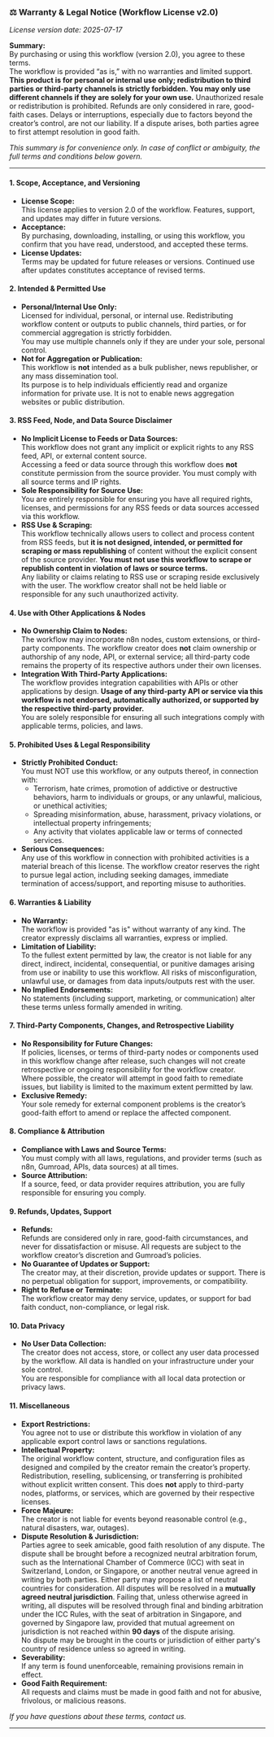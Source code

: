 ### ⚖️ Warranty & Legal Notice (Workflow License v2.0)
*License version date: 2025-07-17*

**Summary:**  
By purchasing or using this workflow (version 2.0), you agree to these terms.  
The workflow is provided “as is,” with no warranties and limited support. **This product is for personal or internal use only; redistribution to third parties or third-party channels is strictly forbidden. You may only use different channels if they are solely for your own use.** Unauthorized resale or redistribution is prohibited. Refunds are only considered in rare, good-faith cases. Delays or interruptions, especially due to factors beyond the creator’s control, are not our liability. If a dispute arises, both parties agree to first attempt resolution in good faith.

*This summary is for convenience only. In case of conflict or ambiguity, the full terms and conditions below govern.*

---

#### 1. Scope, Acceptance, and Versioning

- **License Scope:**  
  This license applies to version 2.0 of the workflow. Features, support, and updates may differ in future versions.
- **Acceptance:**  
  By purchasing, downloading, installing, or using this workflow, you confirm that you have read, understood, and accepted these terms.
- **License Updates:**  
  Terms may be updated for future releases or versions. Continued use after updates constitutes acceptance of revised terms.

#### 2. Intended & Permitted Use

- **Personal/Internal Use Only:**  
  Licensed for individual, personal, or internal use. Redistributing workflow content or outputs to public channels, third parties, or for commercial aggregation is strictly forbidden.  
  You may use multiple channels only if they are under your sole, personal control.
- **Not for Aggregation or Publication:**  
  This workflow is **not** intended as a bulk publisher, news republisher, or any mass dissemination tool.  
  Its purpose is to help individuals efficiently read and organize information for private use. It is not to enable news aggregation websites or public distribution.

#### 3. RSS Feed, Node, and Data Source Disclaimer

- **No Implicit License to Feeds or Data Sources:**  
  This workflow does not grant any implicit or explicit rights to any RSS feed, API, or external content source.  
  Accessing a feed or data source through this workflow does **not** constitute permission from the source provider. You must comply with all source terms and IP rights.
- **Sole Responsibility for Source Use:**  
  You are entirely responsible for ensuring you have all required rights, licenses, and permissions for any RSS feeds or data sources accessed via this workflow.
- **RSS Use & Scraping:**  
  This workflow technically allows users to collect and process content from RSS feeds, but **it is not designed, intended, or permitted for scraping or mass republishing** of content without the explicit consent of the source provider. **You must not use this workflow to scrape or republish content in violation of laws or source terms.**  
  Any liability or claims relating to RSS use or scraping reside exclusively with the user. The workflow creator shall not be held liable or responsible for any such unauthorized activity.

#### 4. Use with Other Applications & Nodes

- **No Ownership Claim to Nodes:**  
  The workflow may incorporate n8n nodes, custom extensions, or third-party components. The workflow creator does **not** claim ownership or authorship of any node, API, or external service; all third-party code remains the property of its respective authors under their own licenses.
- **Integration With Third-Party Applications:**  
  The workflow provides integration capabilities with APIs or other applications by design. **Usage of any third-party API or service via this workflow is not endorsed, automatically authorized, or supported by the respective third-party provider.**  
  You are solely responsible for ensuring all such integrations comply with applicable terms, policies, and laws.

#### 5. Prohibited Uses & Legal Responsibility

- **Strictly Prohibited Conduct:**  
  You must NOT use this workflow, or any outputs thereof, in connection with:
  - Terrorism, hate crimes, promotion of addictive or destructive behaviors, harm to individuals or groups, or any unlawful, malicious, or unethical activities;
  - Spreading misinformation, abuse, harassment, privacy violations, or intellectual property infringements;
  - Any activity that violates applicable law or terms of connected services.
- **Serious Consequences:**  
  Any use of this workflow in connection with prohibited activities is a material breach of this license. The workflow creator reserves the right to pursue legal action, including seeking damages, immediate termination of access/support, and reporting misuse to authorities.

#### 6. Warranties & Liability

- **No Warranty:**  
  The workflow is provided "as is" without warranty of any kind. The creator expressly disclaims all warranties, express or implied.
- **Limitation of Liability:**  
  To the fullest extent permitted by law, the creator is not liable for any direct, indirect, incidental, consequential, or punitive damages arising from use or inability to use this workflow. All risks of misconfiguration, unlawful use, or damages from data inputs/outputs rest with the user.
- **No Implied Endorsements:**  
  No statements (including support, marketing, or communication) alter these terms unless formally amended in writing.

#### 7. Third-Party Components, Changes, and Retrospective Liability

- **No Responsibility for Future Changes:**  
  If policies, licenses, or terms of third-party nodes or components used in this workflow change after release, such changes will not create retrospective or ongoing responsibility for the workflow creator.  
  Where possible, the creator will attempt in good faith to remediate issues, but liability is limited to the maximum extent permitted by law.
- **Exclusive Remedy:**  
  Your sole remedy for external component problems is the creator’s good-faith effort to amend or replace the affected component.

#### 8. Compliance & Attribution

- **Compliance with Laws and Source Terms:**  
  You must comply with all laws, regulations, and provider terms (such as n8n, Gumroad, APIs, data sources) at all times.
- **Source Attribution:**  
  If a source, feed, or data provider requires attribution, you are fully responsible for ensuring you comply.

#### 9. Refunds, Updates, Support

- **Refunds:**  
  Refunds are considered only in rare, good-faith circumstances, and never for dissatisfaction or misuse. All requests are subject to the workflow creator’s discretion and Gumroad’s policies.
- **No Guarantee of Updates or Support:**  
  The creator may, at their discretion, provide updates or support. There is no perpetual obligation for support, improvements, or compatibility.
- **Right to Refuse or Terminate:**  
  The workflow creator may deny service, updates, or support for bad faith conduct, non-compliance, or legal risk.

#### 10. Data Privacy

- **No User Data Collection:**  
  The creator does not access, store, or collect any user data processed by the workflow. All data is handled on your infrastructure under your sole control.  
  You are responsible for compliance with all local data protection or privacy laws.

#### 11. Miscellaneous

- **Export Restrictions:**  
  You agree not to use or distribute this workflow in violation of any applicable export control laws or sanctions regulations.
- **Intellectual Property:**  
  The original workflow content, structure, and configuration files as designed and compiled by the creator remain the creator’s property. Redistribution, reselling, sublicensing, or transferring is prohibited without explicit written consent. This does **not** apply to third-party nodes, platforms, or services, which are governed by their respective licenses.
- **Force Majeure:**  
  The creator is not liable for events beyond reasonable control (e.g., natural disasters, war, outages).
- **Dispute Resolution & Jurisdiction:**  
  Parties agree to seek amicable, good faith resolution of any dispute. 
  The dispute shall be brought before a recognized neutral arbitration forum, such as the International Chamber of Commerce (ICC) with seat in Switzerland, London, or Singapore, or another neutral venue agreed in writing by both parties. Either party may propose a list of neutral countries for consideration. All disputes will be resolved in a **mutually agreed neutral jurisdiction**.
  Failing that, unless otherwise agreed in writing, all disputes will be resolved through final and binding arbitration under the ICC Rules, with the seat of arbitration in Singapore, and governed by Singapore law, provided that mutual agreement on jurisdiction is not reached within **90 days** of the dispute arising.  
  No dispute may be brought in the courts or jurisdiction of either party's country of residence unless so agreed in writing.
- **Severability:**  
  If any term is found unenforceable, remaining provisions remain in effect.
- **Good Faith Requirement:**  
  All requests and claims must be made in good faith and not for abusive, frivolous, or malicious reasons.

*If you have questions about these terms, contact us.*

---
